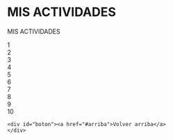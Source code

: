 # MIS ACTIVIDADES
<!DOCTYPE html>
<html>
  <head>
    <meta charset="utf-8">
    <meta lang="es">
    <meta name="Mike">
    <meta name="viewport" content="width=device-width"/>
    <title>Actividades de Mike</title>
    <link rel="stylesheet" media="only screen and (min-width: 360px)" href="mobil.css">
    <link rel="stylesheet" media="only screen and (min-width: 1068px)" href="pc.css">
    <link rel="preconnect" href="https://fonts.gstatic.com">
    <link href="https://fonts.googleapis.com/css2?family=Chakra+Petch&display=swap" rel="stylesheet">
  </head>
  <body>
    <a name="arriba"><p>MIS ACTIVIDADES</p><div id="milogo"></div>
    <div class="cuadros" id="actividades">1</div>
    <div class="cuadros">2</div>
    <div class="cuadros">3</div>
    <div class="cuadros">4</div>
    <div class="cuadros">5</div>
    <div class="cuadros">6</div>
    <div class="cuadros">7</div>
    <div class="cuadros">8</div>
    <div class="cuadros">9</div>
    <div class="cuadros">10</div>

    <div id="boton"><a href="#arriba">Volver arriba</a>
    </div>

  </body>
</html>
